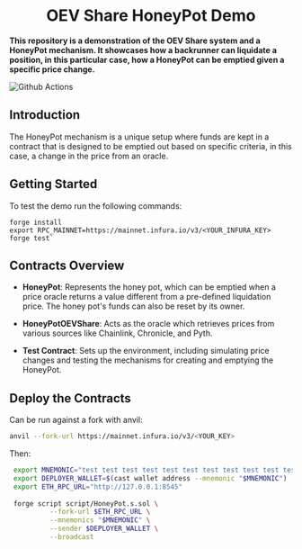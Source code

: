 
# <h1 align="center"> OEV Share HoneyPot Demo </h1>

**This repository is a demonstration of the OEV Share system and a HoneyPot mechanism. It showcases how a backrunner can liquidate a position, in this particular case, how a HoneyPot can be emptied given a specific price change.**

![Github Actions](https://github.com/UMAprotocol/oev-demo/workflows/CI/badge.svg)

## Introduction

The HoneyPot mechanism is a unique setup where funds are kept in a contract that is designed to be emptied out based on specific criteria, in this case, a change in the price from an oracle.

## Getting Started

To test the demo run the following commands:
```
forge install
export RPC_MAINNET=https://mainnet.infura.io/v3/<YOUR_INFURA_KEY>
forge test` 
```

## Contracts Overview

-   **HoneyPot**: Represents the honey pot, which can be emptied when a price oracle returns a value different from a pre-defined liquidation price. The honey pot's funds can also be reset by its owner.
    
-   **HoneyPotOEVShare**: Acts as the oracle which retrieves prices from various sources like Chainlink, Chronicle, and Pyth.
    
-   **Test Contract**: Sets up the environment, including simulating price changes and testing the mechanisms for creating and emptying the HoneyPot.

## Deploy the Contracts

Can be run against a fork with anvil:
``` bash
anvil --fork-url https://mainnet.infura.io/v3/<YOUR_KEY>
```

Then:

``` bash
 export MNEMONIC="test test test test test test test test test test test junk"
 export DEPLOYER_WALLET=$(cast wallet address --mnemonic "$MNEMONIC")
 export ETH_RPC_URL="http://127.0.0.1:8545"
 
 forge script script/HoneyPot.s.sol \
          --fork-url $ETH_RPC_URL \
          --mnemonics "$MNEMONIC" \
          --sender $DEPLOYER_WALLET \
          --broadcast
```